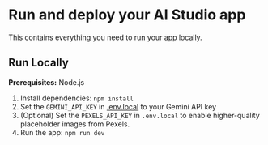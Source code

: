 # Run and deploy your AI Studio app

This contains everything you need to run your app locally.

## Run Locally

**Prerequisites:**  Node.js


1. Install dependencies:
   `npm install`
2. Set the `GEMINI_API_KEY` in [.env.local](.env.local) to your Gemini API key
3. (Optional) Set the `PEXELS_API_KEY` in `.env.local` to enable higher-quality
   placeholder images from Pexels.
4. Run the app:
   `npm run dev`
